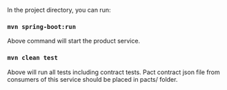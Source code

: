 
In the project directory, you can run:

### `mvn spring-boot:run`

Above command will start the product service. 

### `mvn clean test`

Above will run all tests including contract tests. Pact contract json file from consumers of this service should be placed in pacts/ folder.
